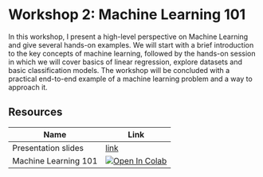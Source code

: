 # Workshop 2: Machine Learning 101

In this workshop, I present a high-level perspective on Machine Learning and give several hands-on examples. We will start with a brief introduction to the key concepts of machine learning, followed by the hands-on session in which we will cover basics of linear regression, explore datasets and basic classification models. The workshop will be concluded with a practical end-to-end example of a machine learning problem and a way to approach it. 

## Resources

| Name                 | Link                                                                                                                                                                                                                                                         |
|----------------------|--------------------------------------------------------------------------------------------------------------------------------------------------------------------------------------------------------------------------------------------------------------|
| Presentation slides  | [link](https://docs.google.com/presentation/d/1udrjFb-FHZ6h9L11sZbM6OPMT82lPXm7hU2nkV41XiQ/edit?usp=sharing)                                                                                                                                                 |
| Machine Learning 101 | <a target="_blank" href="https://colab.research.google.com/github/TheRootOf3/cam-coding-ml-workshops/blob/main/2_machine_learning/machine_learning_101.ipynb"> <img src="https://colab.research.google.com/assets/colab-badge.svg" alt="Open In Colab"/></a> |



